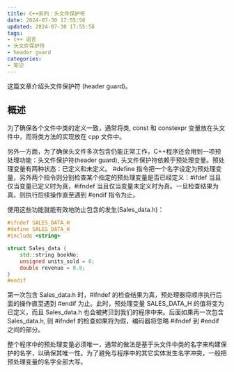 ```yaml
---
title: C++系列：头文件保护符
date: 2024-07-30 17:55:58
updated: 2024-07-30 17:55:58
tags:
- c++ 语言
- 头文件保护符
- header guard
categories: 
- 笔记
---
```


这篇文章介绍头文件保护符 (header guard)。

<!-- more -->

## 概述

为了确保各个文件中类的定义一致，通常将类, const 和 constexpr 变量放在头文件中，而将类方法的实现放在 cpp 文件中。

另外一方面，为了确保头文件多次包含仍能正常工作，C++程序还会用到一项预处理功能：头文件保护符(header guard), 头文件保护符依赖于预处理变量。预处理变量有两种状态：已定义和未定义。 #define 指令把一个名字设定为预处理变量，另外两个指令则分别检查某个指定的预处理变量是否已经定义：#ifdef 当且仅当变量已定义时为真，#ifndef 当且仅当变量未定义时为真。一旦检查结果为真，则执行后续操作直至遇到 #endif 指令为止。

使用这些功能就能有效地防止包含的发生(Sales_data.h)：
```c++
#ifndef SALES_DATA_H
#define SALES_DATA_H
#include <string>

struct Sales_data {
    std::string bookNo;
    unsigned units_sold = 0;
    double revenue = 0.0;
}
#endif
```
第一次包含 Sales_data.h 时，#ifndef 的检查结果为真，预处理器将顺序执行后面的操作直至遇到 #endif 为止。此时，预处理变量 SALES_DATA_H 的值将变为已定义，而且 Sales_data.h 也会被拷贝到我们的程序中来。后面如果再一次包含 Sales_data.h, 则 #ifndef 的检查如果将为假，编码器将忽略 #ifndef 到 #endif 之间的部分。

整个程序中的预处理变量必须唯一，通常的做法是基于头文件中类的名字来构建保护的名字，以确保其唯一性。为了避免与程序中的其它实体发生名字冲突，一般把预处理变量的名字全部大写。

